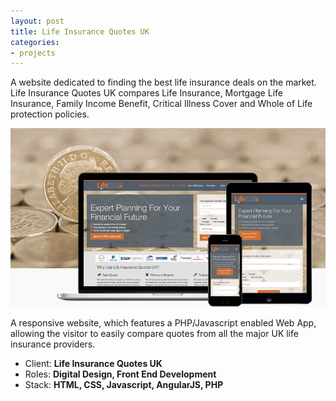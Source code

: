 ```yaml
---
layout: post
title: Life Insurance Quotes UK
categories:
- projects
---
```


A website dedicated to finding the best life insurance deals on the market. Life Insurance Quotes UK compares Life Insurance, Mortgage Life Insurance, Family Income Benefit, Critical Illness Cover and Whole of Life protection policies.

![Life Insurance Quotes UK](/public/img/projects/liq3.jpg)

A responsive website, which features a PHP/Javascript enabled Web App, allowing the visitor to easily compare quotes from all the major UK life insurance providers.

- Client: **Life Insurance Quotes UK**
- Roles: **Digital Design, Front End Development**
- Stack: **HTML, CSS, Javascript, AngularJS, PHP**
